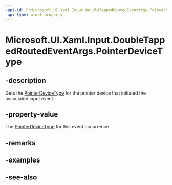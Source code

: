 ```yaml
---
-api-id: P:Microsoft.UI.Xaml.Input.DoubleTappedRoutedEventArgs.PointerDeviceType
-api-type: winrt property
---
```


<!-- Property syntax
public Windows.Devices.Input.PointerDeviceType PointerDeviceType { get; }
-->

# Microsoft.UI.Xaml.Input.DoubleTappedRoutedEventArgs.PointerDeviceType

## -description
Gets the [PointerDeviceType](../microsoft.ui.input/pointerdevicetype.md) for the pointer device that initiated the associated input event.

## -property-value
The [PointerDeviceType](../microsoft.ui.input/pointerdevicetype.md) for this event occurrence.

## -remarks

## -examples

## -see-also
